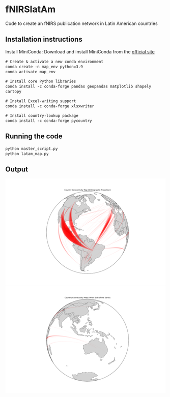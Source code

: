 # fNIRSlatAm
Code to create an fNIRS publication network in Latin American countries

## Installation instructions
Install MiniConda: Download and install MiniConda from the [official site](https://docs.conda.io/en/latest/miniconda.html)

```
# Create & activate a new conda environment
conda create -n map_env python=3.9
conda activate map_env
```

```
# Install core Python libraries
conda install -c conda-forge pandas geopandas matplotlib shapely cartopy
```

```
# Install Excel‐writing support
conda install -c conda-forge xlsxwriter
```

```
# Install country‑lookup package
conda install -c conda-forge pycountry
```

## Running the code
```
python master_script.py
python latam_map.py
```

## Output
<img src="./country_connectivity_map_variable_width_solid.png">
<img src="./country_connectivity_map_other_side.png">

